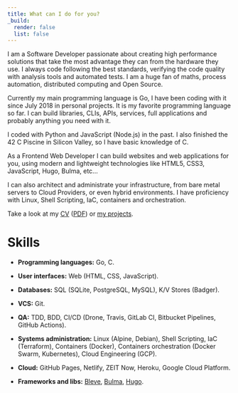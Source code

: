 ```yaml
---
title: What can I do for you?
_build:
  render: false
  list: false
---
```


I am a Software Developer passionate about creating high performance solutions
that take the most advantage they can from the hardware they use. I always code
following the best standards, verifying the code quality with analysis tools
and automated tests. I am a huge fan of maths, process automation, distributed
computing and Open Source.

Currently my main programming language is Go, I have been coding with it since
July 2018 in personal projects. It is my favorite programming language so far.
I can build libraries, CLIs, APIs, services, full applications and probably
anything you need with it.

I coded with Python and JavaScript (Node.js) in the past. I also finished the
42 C Piscine in Silicon Valley, so I have basic knowledge of C.

As a Frontend Web Developer I can build websites and web applications for you,
using modern and lightweight technologies like HTML5, CSS3, JavaScript, Hugo,
Bulma, etc...

I can also architect and administrate your infrastructure, from bare metal
servers to Cloud Providers, or even hybrid environments. I have proficiency
with Linux, Shell Scripting, IaC, containers and orchestration.

Take a look at my [CV](https://docs.google.com/document/d/1dbXk7CYAAG_MefJ4i5bddwkH6z9esE-y-NjpB1_PGdQ/edit?usp=sharing) ([PDF](/en/cv.pdf))
or [my projects](./../projects).

# Skills

* **Programming languages:** Go, C.

* **User interfaces:** Web (HTML, CSS, JavaScript).

* **Databases:** SQL (SQLite, PostgreSQL, MySQL), K/V Stores (Badger).

* **VCS:** Git.

* **QA:** TDD, BDD, CI/CD (Drone, Travis, GitLab CI, Bitbucket Pipelines,
  GitHub Actions).

* **Systems administration:** Linux (Alpine, Debian), Shell Scripting,
  IaC (Terraform), Containers (Docker), Containers orchestration (Docker Swarm,
  Kubernetes), Cloud Engineering (GCP).

* **Cloud:** GitHub Pages, Netlify, ZEIT Now, Heroku, Google Cloud Platform.

* **Frameworks and libs:** [Bleve](https://www.blevesearch.com/), [Bulma](bulma.io/),
  [Hugo](https://gohugo.io/).

